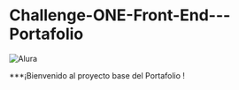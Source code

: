 # Challenge-ONE-Front-End---Portafolio

![Alura](https://github.com/user-attachments/assets/84b8300f-5a41-4687-821d-e719c546091c)

***¡Bienvenido al proyecto base del Portafolio !



